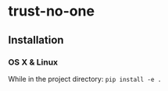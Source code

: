# trust-no-one

## Installation

### OS X & Linux
While in the project directory: `pip install -e .`
